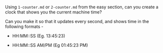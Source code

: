 Using `1-counter.md` or `2-counter.md` from the easy section, can you create a
clock that shows you the current machine time?

Can you make it so that it updates every second, and shows time in the following formats - 




 - HH:MM::SS (Eg. 13:45:23)

 - HH:MM::SS AM/PM (Eg 01:45:23 PM)
